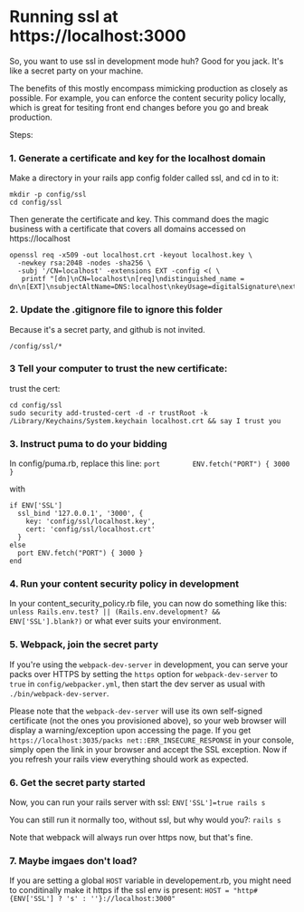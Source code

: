 # Running ssl at https://localhost:3000

So, you want to use ssl in development mode huh?  Good for you jack.  It's like a secret party on your machine.

The benefits of this mostly encompass mimicking production as closely as possible. For example, you can enforce the content security policy locally, which is great for tesiting front end changes before you go and break production.

Steps:

### 1. Generate a certificate and key for the localhost domain
Make a directory in your rails app config folder called ssl, and cd in to it:
```
mkdir -p config/ssl
cd config/ssl

```

Then generate the certificate and key. This command does the magic business with a certificate that covers all domains accessed on https://localhost
```
openssl req -x509 -out localhost.crt -keyout localhost.key \
  -newkey rsa:2048 -nodes -sha256 \
  -subj '/CN=localhost' -extensions EXT -config <( \
   printf "[dn]\nCN=localhost\n[req]\ndistinguished_name = dn\n[EXT]\nsubjectAltName=DNS:localhost\nkeyUsage=digitalSignature\nextendedKeyUsage=serverAuth")
```


### 2. Update the .gitignore file to ignore this folder
Because it's a secret party, and github is not invited.

`/config/ssl/*`

### 3 Tell your computer to trust the new certificate:
trust the cert:
```
cd config/ssl
sudo security add-trusted-cert -d -r trustRoot -k /Library/Keychains/System.keychain localhost.crt && say I trust you
```

### 3. Instruct puma to do your bidding
In config/puma.rb, replace this line:
`port        ENV.fetch("PORT") { 3000 }`

with

```
if ENV['SSL']
  ssl_bind '127.0.0.1', '3000', {
    key: 'config/ssl/localhost.key',
    cert: 'config/ssl/localhost.crt'
  }
else
  port ENV.fetch("PORT") { 3000 }
end
```

### 4. Run your content security policy in development
In your content_security_policy.rb file, you can now do something like this:
`unless Rails.env.test? || (Rails.env.development? && ENV['SSL'].blank?)` or what ever suits your environment.


### 5. Webpack, join the secret party
If you're using the `webpack-dev-server` in development, you can serve your packs over HTTPS
by setting the `https` option for `webpack-dev-server` to `true` in `config/webpacker.yml`,
then start the dev server as usual with `./bin/webpack-dev-server`.

Please note that the `webpack-dev-server` will use its own self-signed certificate (not the ones you provisioned above),
so your web browser will display a warning/exception upon accessing the page. If you get
`https://localhost:3035/packs net::ERR_INSECURE_RESPONSE`
in your console, simply open the link in your browser and accept the SSL exception.
Now if you refresh your rails view everything should work as expected.


### 6. Get the secret party started
Now, you can run your rails server with ssl:
`ENV['SSL']=true rails s`

You can still run it normally too, without ssl, but why would you?:  `rails s`

Note that webpack will always run over https now, but that's fine.

### 7. Maybe imgaes don't load?
If you are setting a global `HOST` variable in developement.rb, you might need to conditinally make it https if the ssl env is present:
`HOST = "http#{ENV['SSL'] ? 's' : ''}://localhost:3000"`

